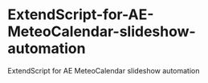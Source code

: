 # ExtendScript-for-AE-MeteoCalendar-slideshow-automation
ExtendScript for AE MeteoCalendar slideshow automation
